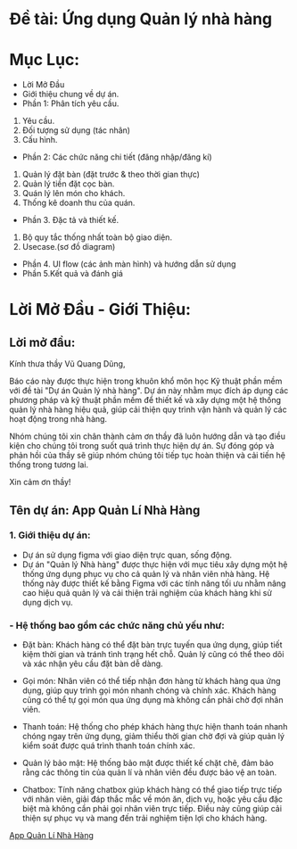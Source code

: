 # Đề tài: Ứng dụng Quản lý nhà hàng 

# Mục Lục:
* Lời Mở Đầu
* Giới thiệu chung về dự án.
* Phần 1: Phân tích yêu cầu.
1.	Yêu cầu.
2.	Đối tượng sử dụng (tác nhân)
3.	Cấu hình.
* Phần 2: Các chức năng chi tiết 
(đăng nhập/đăng kí)
1.	Quản lý đặt bàn (đặt trước & theo thời gian thực)
2.	Quản lý tiền đặt cọc bàn.
3.	Quán lý lên món cho khách.
4.	Thống kê doanh thu của quán. 
* Phần 3. Đặc tả và thiết kế.
1.	Bộ quy tắc thống nhất toàn bộ giao diện.
2.	Usecase.(sơ đồ diagram)
* Phần 4. UI flow
	(các ảnh màn hình) và hướng dẫn sử dụng 
* Phần 5.Kết quả và đánh giá
# Lời Mở Đầu - Giới Thiệu:
## Lời mở đầu:
Kính thưa thầy Vũ Quang Dũng,

Báo cáo này được thực hiện trong khuôn khổ môn học Kỹ thuật phần mềm với đề tài "Dự án Quản lý nhà hàng". Dự án này nhằm mục đích áp dụng các phương pháp và kỹ thuật phần mềm để thiết kế và xây dựng một hệ thống quản lý nhà hàng hiệu quả, giúp cải thiện quy trình vận hành và quản lý các hoạt động trong nhà hàng.

Nhóm chúng tôi xin chân thành cảm ơn thầy đã luôn hướng dẫn và tạo điều kiện cho chúng tôi trong suốt quá trình thực hiện dự án. Sự đóng góp và phản hồi của thầy sẽ giúp nhóm chúng tôi tiếp tục hoàn thiện và cải tiến hệ thống trong tương lai.

Xin cảm ơn thầy!
## Tên dự án: App Quản Lí Nhà Hàng
### 1. Giới thiệu dự án:
- Dự án sử dụng figma với giao diện trực quan, sống động.
- Dự án "Quản lý Nhà hàng" được thực hiện với mục tiêu xây dựng một hệ thống ứng dụng phục vụ cho cả quản lý và nhân viên nhà hàng. Hệ thống này được thiết kế bằng Figma với các tính năng tối ưu nhằm nâng cao hiệu quả quản lý và cải thiện trải nghiệm của khách hàng khi sử dụng dịch vụ.

### - Hệ thống bao gồm các chức năng chủ yếu như:

- Đặt bàn: Khách hàng có thể đặt bàn trực tuyến qua ứng dụng, giúp tiết kiệm thời gian và tránh tình trạng hết chỗ. Quản lý cũng có thể theo dõi và xác nhận yêu cầu đặt bàn dễ dàng.

- Gọi món: Nhân viên có thể tiếp nhận đơn hàng từ khách hàng qua ứng dụng, giúp quy trình gọi món nhanh chóng và chính xác. Khách hàng cũng có thể tự gọi món qua ứng dụng mà không cần phải chờ đợi nhân viên.

- Thanh toán: Hệ thống cho phép khách hàng thực hiện thanh toán nhanh chóng ngay trên ứng dụng, giảm thiểu thời gian chờ đợi và giúp quản lý kiểm soát được quá trình thanh toán chính xác.

- Quản lý bảo mật: Hệ thống bảo mật được thiết kế chặt chẽ, đảm bảo rằng các thông tin của quản lí và nhân viên đều được bảo vệ an toàn.

- Chatbox: Tính năng chatbox giúp khách hàng có thể giao tiếp trực tiếp với nhân viên, giải đáp thắc mắc về món ăn, dịch vụ, hoặc yêu cầu đặc biệt mà không cần phải gọi nhân viên trực tiếp. Điều này cũng giúp cải thiện sự phục vụ và mang đến trải nghiệm tiện lợi cho khách hàng.


[App Quản Lí Nhà Hàng](https://www.figma.com/proto/BvB6AN4TY4kEFnxniykP77/App-qu%E1%BA%A3n-l%C3%AD-nh%C3%A0-h%C3%A0ng?node-id=0-1&t=VzO3LOIwbpm1IfqH-1)




